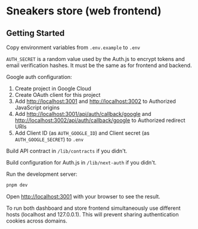 # Sneakers store (web frontend)

## Getting Started

Copy environment variables from `.env.example` to `.env`

`AUTH_SECRET` is a random value used by the Auth.js to encrypt tokens and email
verification hashes. It must be the same as for frontend and backend.

Google auth configuration:

1. Create project in Google Cloud
2. Create OAuth client for this project
3. Add <http://localhost:3001> and <http://localhost:3002> to Authorized JavaScript
   origins
4. Add <http://localhost:3001/api/auth/callback/google> and
   <http://localhost:3002/api/auth/callback/google> to Authorized redirect URIs
5. Add Client ID (as `AUTH_GOOGLE_ID`) and Client secret (as `AUTH_GOOGLE_SECRET`) to `.env`

Build API contract in `/lib/contracts` if you didn't.

Build configuration for Auth.js in `/lib/next-auth` if you didn't.

Run the development server:

```bash
pnpm dev
```

Open [http://localhost:3001](http://localhost:3001) with your browser to see the result.

To run both dashboard and store frontend simultaneously use different hosts
(localhost and 127.0.0.1). This will prevent sharing authentication cookies
across domains.
